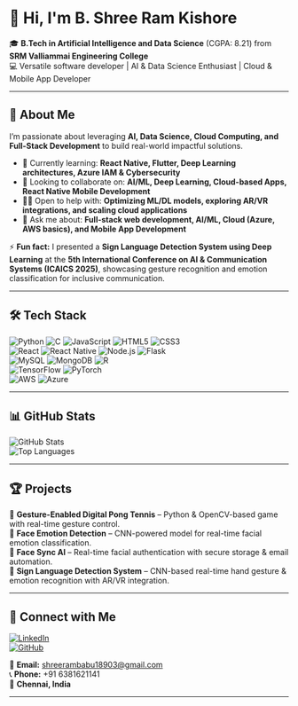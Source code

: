 # 👋 Hi, I'm B. Shree Ram Kishore  

🎓 **B.Tech in Artificial Intelligence and Data Science** (CGPA: 8.21) from **SRM Valliammai Engineering College**  
💻 Versatile software developer | AI & Data Science Enthusiast | Cloud & Mobile App Developer  

---

## 🚀 About Me  

I’m passionate about leveraging **AI, Data Science, Cloud Computing, and Full-Stack Development** to build real-world impactful solutions.  

- 🌱 Currently learning: **React Native, Flutter, Deep Learning architectures, Azure IAM & Cybersecurity**  
- 🤝 Looking to collaborate on: **AI/ML, Deep Learning, Cloud-based Apps, React Native Mobile Development**  
- 🙋‍♂️ Open to help with: **Optimizing ML/DL models, exploring AR/VR integrations, and scaling cloud applications**  
- 💬 Ask me about: **Full-stack web development, AI/ML, Cloud (Azure, AWS basics), and Mobile App Development**  

⚡ **Fun fact:** I presented a **Sign Language Detection System using Deep Learning** at the **5th International Conference on AI & Communication Systems (ICAICS 2025)**, showcasing gesture recognition and emotion classification for inclusive communication.  

---

## 🛠 Tech Stack  

![Python](https://img.shields.io/badge/Python-3776AB?style=for-the-badge&logo=python&logoColor=white)
![C](https://img.shields.io/badge/C-00599C?style=for-the-badge&logo=c&logoColor=white)
![JavaScript](https://img.shields.io/badge/JavaScript-F7DF1E?style=for-the-badge&logo=javascript&logoColor=black)
![HTML5](https://img.shields.io/badge/HTML5-E34F26?style=for-the-badge&logo=html5&logoColor=white)
![CSS3](https://img.shields.io/badge/CSS3-1572B6?style=for-the-badge&logo=css3&logoColor=white)  
![React](https://img.shields.io/badge/React-20232A?style=for-the-badge&logo=react&logoColor=61DAFB)
![React Native](https://img.shields.io/badge/React_Native-20232A?style=for-the-badge&logo=react&logoColor=61DAFB)
![Node.js](https://img.shields.io/badge/Node.js-339933?style=for-the-badge&logo=node.js&logoColor=white)
![Flask](https://img.shields.io/badge/Flask-000000?style=for-the-badge&logo=flask&logoColor=white)  
![MySQL](https://img.shields.io/badge/MySQL-4479A1?style=for-the-badge&logo=mysql&logoColor=white)
![MongoDB](https://img.shields.io/badge/MongoDB-47A248?style=for-the-badge&logo=mongodb&logoColor=white)
![R](https://img.shields.io/badge/R-276DC3?style=for-the-badge&logo=r&logoColor=white)  
![TensorFlow](https://img.shields.io/badge/TensorFlow-FF6F00?style=for-the-badge&logo=tensorflow&logoColor=white)
![PyTorch](https://img.shields.io/badge/PyTorch-EE4C2C?style=for-the-badge&logo=pytorch&logoColor=white)  
![AWS](https://img.shields.io/badge/AWS-232F3E?style=for-the-badge&logo=amazon-aws&logoColor=white)
![Azure](https://img.shields.io/badge/Microsoft_Azure-0078D4?style=for-the-badge&logo=microsoft-azure&logoColor=white)

---

## 📊 GitHub Stats  

![GitHub Stats](https://github-readme-stats.vercel.app/api?username=Shree18903&show_icons=true&theme=radical)  
![Top Languages](https://github-readme-stats.vercel.app/api/top-langs/?username=Shree18903&layout=compact&theme=radical)

---

## 🏆 Projects  

🔹 **Gesture-Enabled Digital Pong Tennis** – Python & OpenCV-based game with real-time gesture control.  
🔹 **Face Emotion Detection** – CNN-powered model for real-time facial emotion classification.  
🔹 **Face Sync AI** – Real-time facial authentication with secure storage & email automation.  
🔹 **Sign Language Detection System** – CNN-based real-time hand gesture & emotion recognition with AR/VR integration.  

---

## 🔗 Connect with Me  

[![LinkedIn](https://img.shields.io/badge/LinkedIn-0077B5?style=for-the-badge&logo=linkedin&logoColor=white)](https://www.linkedin.com/in/shreeram-babu-81067a244)  
[![GitHub](https://img.shields.io/badge/GitHub-000?style=for-the-badge&logo=github&logoColor=white)](https://github.com/Shree18903)  

📧 **Email:** shreerambabu18903@gmail.com  
📞 **Phone:** +91 6381621141  
📍 **Chennai, India**  

---

